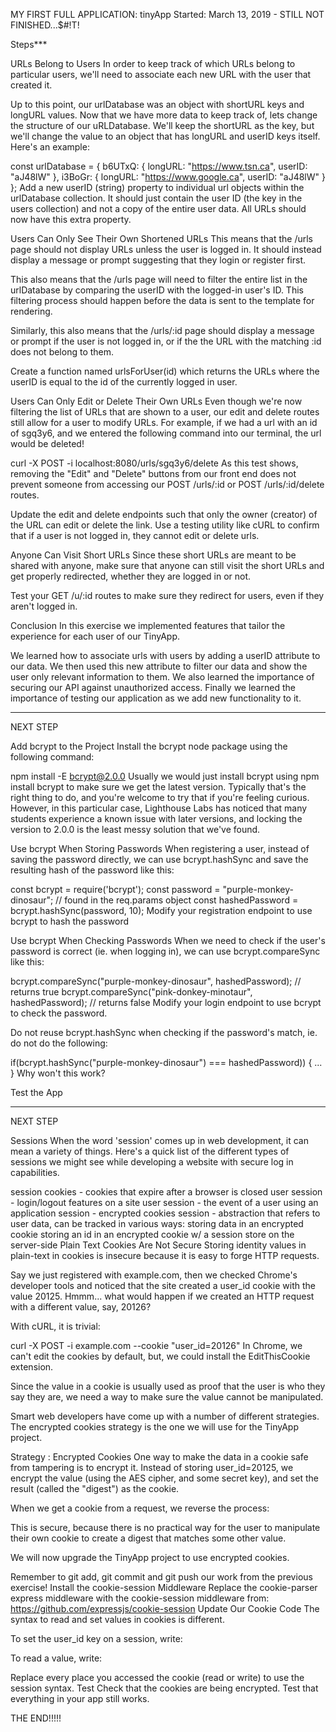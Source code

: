 MY FIRST FULL APPLICATION: tinyApp
Started: March 13, 2019 -  STILL NOT FINISHED...$#!T!

Steps***

URLs Belong to Users
In order to keep track of which URLs belong to particular users, we'll need to associate each new URL with the user that created it.

Up to this point, our urlDatabase was an object with shortURL keys and longURL values. Now that we have more data to keep track of, lets change the structure of our uRLDatabase. We'll keep the shortURL as the key, but we'll change the value to an object that has longURL and userID keys itself. Here's an example:

const urlDatabase = {
  b6UTxQ: { longURL: "https://www.tsn.ca", userID: "aJ48lW" },
  i3BoGr: { longURL: "https://www.google.ca", userID: "aJ48lW" }
};
Add a new userID (string) property to individual url objects within the urlDatabase collection. It should just contain the user ID (the key in the users collection) and not a copy of the entire user data. All URLs should now have this extra property.

Users Can Only See Their Own Shortened URLs
This means that the /urls page should not display URLs unless the user is logged in. It should instead display a message or prompt suggesting that they login or register first.

This also means that the /urls page will need to filter the entire list in the urlDatabase by comparing the userID with the logged-in user's ID. This filtering process should happen before the data is sent to the template for rendering.

Similarly, this also means that the /urls/:id page should display a message or prompt if the user is not logged in, or if the the URL with the matching :id does not belong to them.

Create a function named urlsForUser(id) which returns the URLs where the userID is equal to the id of the currently logged in user.

Users Can Only Edit or Delete Their Own URLs
Even though we're now filtering the list of URLs that are shown to a user, our edit and delete routes still allow for a user to modify URLs. For example, if we had a url with an id of sgq3y6, and we entered the following command into our terminal, the url would be deleted!

curl -X POST -i localhost:8080/urls/sgq3y6/delete
As this test shows, removing the "Edit" and "Delete" buttons from our front end does not prevent someone from accessing our POST /urls/:id or POST /urls/:id/delete routes.

Update the edit and delete endpoints such that only the owner (creator) of the URL can edit or delete the link. Use a testing utility like cURL to confirm that if a user is not logged in, they cannot edit or delete urls.

Anyone Can Visit Short URLs
Since these short URLs are meant to be shared with anyone, make sure that anyone can still visit the short URLs and get properly redirected, whether they are logged in or not.

Test your GET /u/:id routes to make sure they redirect for users, even if they aren't logged in.

Conclusion
In this exercise we implemented features that tailor the experience for each user of our TinyApp.

We learned how to associate urls with users by adding a userID attribute to our data. We then used this new attribute to filter our data and show the user only relevant information to them. We also learned the importance of securing our API against unauthorized access. Finally we learned the importance of testing our application as we add new functionality to it.

****************************************************************************************************************

NEXT STEP

Add bcrypt to the Project
Install the bcrypt node package using the following command:

npm install -E bcrypt@2.0.0
Usually we would just install bcrypt using npm install bcrypt to make sure we get the latest version. Typically that's the right thing to do, and you're welcome to try that if you're feeling curious. However, in this particular case, Lighthouse Labs has noticed that many students experience a known issue with later versions, and locking the version to 2.0.0 is the least messy solution that we've found.

Use bcrypt When Storing Passwords
When registering a user, instead of saving the password directly, we can use bcrypt.hashSync and save the resulting hash of the password like this:

const bcrypt = require('bcrypt');
const password = "purple-monkey-dinosaur"; // found in the req.params object
const hashedPassword = bcrypt.hashSync(password, 10);
Modify your registration endpoint to use bcrypt to hash the password

Use bcrypt When Checking Passwords
When we need to check if the user's password is correct (ie. when logging in), we can use bcrypt.compareSync like this:

bcrypt.compareSync("purple-monkey-dinosaur", hashedPassword); // returns true
bcrypt.compareSync("pink-donkey-minotaur", hashedPassword); // returns false
Modify your login endpoint to use bcrypt to check the password.

Do not reuse bcrypt.hashSync when checking if the password's match, ie. do not do the following:

if(bcrypt.hashSync("purple-monkey-dinosaur") === hashedPassword)) { ... }
Why won't this work?

Test the App

****************************************************************************************************************

NEXT STEP

Sessions
When the word 'session' comes up in web development, it can mean a variety of things. Here's a quick list of the different types of sessions we might see while developing a website with secure log in capabilities.

session cookies - cookies that expire after a browser is closed
user session - login/logout features on a site
user session - the event of a user using an application
session - encrypted cookies
session - abstraction that refers to user data, can be tracked in various ways:
storing data in an encrypted cookie
storing an id in an encrypted cookie w/ a session store on the server-side
Plain Text Cookies Are Not Secure
Storing identity values in plain-text in cookies is insecure because it is easy to forge HTTP requests.

Say we just registered with example.com, then we checked Chrome's developer tools and noticed that the site created a user_id cookie with the value 20125. Hmmm... what would happen if we created an HTTP request with a different value, say, 20126?

With cURL, it is trivial:

curl -X POST -i example.com --cookie "user_id=20126"
In Chrome, we can't edit the cookies by default, but, we could install the EditThisCookie extension.

Since the value in a cookie is usually used as proof that the user is who they say they are, we need a way to make sure the value cannot be manipulated.

Smart web developers have come up with a number of different strategies. The encrypted cookies strategy is the one we will use for the TinyApp project.

Strategy : Encrypted Cookies
One way to make the data in a cookie safe from tampering is to encrypt it. Instead of storing user_id=20125, we encrypt the value (using the AES cipher, and some secret key), and set the result (called the "digest") as the cookie.

When we get a cookie from a request, we reverse the process:

This is secure, because there is no practical way for the user to manipulate their own cookie to create a digest that matches some other value.

We will now upgrade the TinyApp project to use encrypted cookies.

Remember to git add, git commit and git push our work from the previous exercise!
Install the cookie-session Middleware
Replace the cookie-parser express middleware with the cookie-session middleware from:
https://github.com/expressjs/cookie-session
Update Our Cookie Code
The syntax to read and set values in cookies is different.

To set the user_id key on a session, write:

To read a value, write:

Replace every place you accessed the cookie (read or write) to use the session syntax.
Test
Check that the cookies are being encrypted. Test that everything in your app still works.

THE END!!!!!